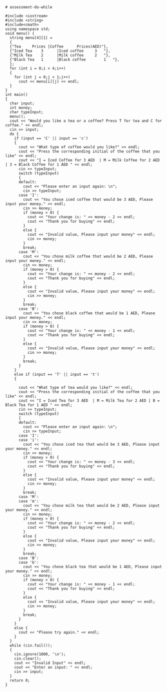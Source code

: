     # assessment-do-while

    #include <iostream>
    #include <string>
    #include<cmath> 
    using namespace std;
    void menu() {
      string menu[4][1] =
      {
      {"Tea		Prices |Coffee		Prices(AED)"},
      {"Iced Tea	3      |Iced coffee		3	"},
      {"Milk Tea	2      |Milk coffee		2	"},
      {"Black Tea	1      |Black coffee		1	"},
      };
      for (int i = 0;i < 4;i++) 
      {
        for (int j = 0;j < 1;j++)
          cout << menu[i][j] << endl;
      }
    }
    int main()
    {
      char input;
      int money;
      char typeInput;
      menu();
      cout << "Would you like a tea or a coffee? Press T for tea and C for coffee." << endl;
      cin >> input;
      do {
        if (input == 'C' || input == 'c')
        {
          cout << "What type of coffee would you like?" << endl;
          cout << "Press the corresponding initial of the coffee that you like" << endl;
          cout << "I = Iced Coffee for 3 AED  | M = Milk Coffee for 2 AED | 3 = Black Coffee for 1 AED " << endl;
          cin >> typeInput;
          switch (typeInput)
          {
          default:
            cout << "Please enter an input again: \n";
            cin >> typeInput;
          case 'I':
            cout << "You chose iced coffee that would be 3 AED, Please input your money." << endl;
            cin >> money;
            if (money > 0) {
              cout << "Your change is: " << money - 2 << endl;
              cout << "Thank you for buying" << endl;
            }
            else {
              cout << "Invalid value, Please input your money" << endl;
              cin >> money;
            }
            break;
          case 'M':
            cout << "You chose milk coffee that would be 2 AED, Please input your money." << endl;
            cin >> money;
            if (money > 0) {
              cout << "Your change is: " << money - 2 << endl;
              cout << "Thank you for buying" << endl;
            }
            else {
              cout << "Invalid value, Please input your money" << endl;
              cin >> money;
            }
            break;
          case 'B':
            cout << "You chose black coffee that would be 1 AED, Please input your money." << endl;
            cin >> money;
            if (money > 0) {
              cout << "Your change is: " << money - 1 << endl;
              cout << "Thank you for buying" << endl;
            }
            else {
              cout << "Invalid value, Please input your money" << endl;
              cin >> money;
            }
            break;
          }
        }
        else if (input == 'T' || input == 't')
        {

          cout << "What type of tea would you like?" << endl;
          cout << "Press the corresponding initial of the coffee that you like" << endl;
          cout << "I = Iced Tea for 3 AED  | M = Milk Tea for 2 AED | B = Black Tea for 1 AED " << endl;
          cin >> typeInput;
          switch (typeInput)
          {
          default:
            cout << "Please enter an input again: \n";
            cin >> typeInput;
          case 'I':
          case 'i':
            cout << "You chose iced tea that would be 3 AED, Please input your money." << endl;
            cin >> money;
            if (money > 0) {
              cout << "Your change is: " << money - 3 << endl;
              cout << "Thank you for buying" << endl;
            }
            else {
              cout << "Invalid value, Please input your money" << endl;
              cin >> money;
            }
            break;
          case 'M':
          case 'm':
            cout << "You chose milk tea that would be 2 AED, Please input your money." << endl;
            cin >> money;
            if (money > 0) {
              cout << "Your change is: " << money - 2 << endl;
              cout << "Thank you for buying" << endl;
            }
            else {
              cout << "Invalid value, Please input your money" << endl;
              cin >> money;
            }
            break;
          case 'B':
          case 'b':
            cout << "You chose black tea that would be 1 AED, Please input your money." << endl;
            cin >> money;
            if (money > 0) {
              cout << "Your change is: " << money - 1 << endl;
              cout << "Thank you for buying" << endl;
            }
            else {
              cout << "Invalid value, Please input your money" << endl;
              cin >> money;
            }
            break;
          }
        }
        else {
          cout << "Please try again." << endl;
        }
      }
      while (cin.fail());
      {
        cin.ignore(1000, '\n');
        cin.clear();
        cout << "Invalid Input" << endl;
        cout << "Enter an input: " << endl;
        cin >> input;
      }
      return 0;
    }
